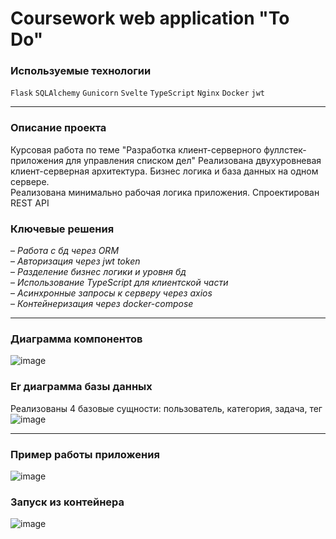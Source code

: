 # Coursework web application "To Do" 

### Используемые технологии
`Flask` `SQLAlchemy` `Gunicorn` `Svelte` `TypeScript` `Nginx` `Docker` `jwt` 
___

### Описание проекта
Курсовая работа по теме "Разработка клиент-серверного фуллстек-приложения для управления списком дел"
Реализована двухуровневая клиент-серверная архитектура. Бизнес логика и база данных на одном сервере.  
Реализована минимально рабочая логика приложения. Спроектирован REST API

### Ключевые решения
– *Работа с бд через ORM*  
– *Авторизация через jwt token*  
– *Разделение бизнес логики и уровня бд*  
– *Использование TypeScript для клиентской части*  
– *Асинхронные запросы к серверу через axios*  
– *Контейнеризация через docker-compose*
___

### Диаграмма компонентов
![image](https://github.com/NikitaBalakhontsev/Coursework_webApp_todo/assets/87572909/da19f2c5-8173-4872-aff7-6298d73f2b31)


### Er диаграмма базы данных
Реализованы 4 базовые сущности: пользователь, категория, задача, тег  
![image](https://github.com/NikitaBalakhontsev/Coursework_webApp_todo/assets/87572909/bf28d903-ccd9-45fa-81f9-8184950bb360)
___

### Пример работы приложения
![image](https://github.com/NikitaBalakhontsev/Coursework_webApp_todo/assets/87572909/b633824c-a5b0-4b1c-a249-5a806a2006d0)

### Запуск из контейнера  
![image](https://github.com/user-attachments/assets/65fb695d-8fce-42fe-9a5e-2959ed1ac04b)





